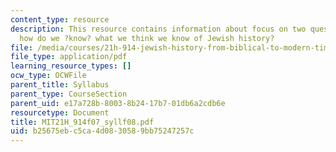 ```yaml
---
content_type: resource
description: This resource contains information about focus on two questions. First,
  how do we ?know? what we think we know of Jewish history?
file: /media/courses/21h-914-jewish-history-from-biblical-to-modern-times-fall-2007/b25675ebc5ca4d0830589bb75247257c_MIT21H_914f07_syllf08.pdf
file_type: application/pdf
learning_resource_types: []
ocw_type: OCWFile
parent_title: Syllabus
parent_type: CourseSection
parent_uid: e17a728b-8003-8b24-17b7-01db6a2cdb6e
resourcetype: Document
title: MIT21H_914f07_syllf08.pdf
uid: b25675eb-c5ca-4d08-3058-9bb75247257c
---
```

